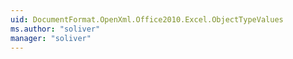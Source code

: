 ```yaml
---
uid: DocumentFormat.OpenXml.Office2010.Excel.ObjectTypeValues
ms.author: "soliver"
manager: "soliver"
---
```

